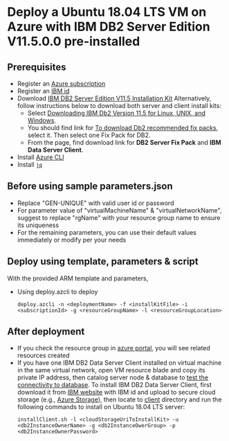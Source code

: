 # Deploy a Ubuntu 18.04 LTS VM on Azure with IBM DB2 Server Edition V11.5.0.0 pre-installed

## Prerequisites
 - Register an [Azure subscription](https://azure.microsoft.com/en-us/)
 - Register an [IBM id](https://idaas.iam.ibm.com/idaas/mtfim/sps/authsvc?PolicyId=urn:ibm:security:authentication:asf:basicldapuser)
 - Download [IBM DB2 Server Edition V11.5 Installation Kit](https://www.ibm.com/account/reg/sg-en/signup?formid=urx-33669) Alternatively, follow instructions below to download both server and client install kits:
   - Select [Downloading IBM Db2 Version 11.5 for Linux, UNIX, and Windows](https://www.ibm.com/support/pages/downloading-ibm-db2-version-115-linux-unix-and-windows).
   - You should find link for [To download Db2 recommended fix packs](https://www.ibm.com/support/pages/node/360045), select it. Then select one Fix Pack for DB2.
   - From the page, find download link for **DB2 Server Fix Pack** and **IBM Data Server Client**.
 - Install [Azure CLI](https://docs.microsoft.com/cli/azure/install-azure-cli?view=azure-cli-latest)
 - Install [`jq`](https://stedolan.github.io/jq/download/)

 ## Before using sample parameters.json
 - Replace "GEN-UNIQUE" with valid user id or password
 - For parameter value of "virtualMachineName" & "virtualNetworkName", suggest to replace "rgName" with your resource group name to ensure its uniqueness
 - For the remaining parameters, you can use their default values immediately or modify per your needs
 
 ## Deploy using template, parameters & script
 With the provided ARM template and parameters, 
 - Using deploy.azcli to deploy
     ```
     deploy.azcli -n <deploymentName> -f <installKitFile> -i <subscriptionId> -g <resourceGroupName> -l <resourceGroupLocation>
     ```

## After deployment
- If you check the resource group in [azure portal](https://portal.azure.com/), you will see related resources created
- If you have one IBM DB2 Data Server Client installed on virtual machine in the same virtual network, open VM resource blade and copy its private IP address, then catalog server node & database to [test the connectivity to database](https://www.ibm.com/support/knowledgecenter/en/SSEPGG_11.5.0/com.ibm.swg.im.dbclient.install.doc/doc/t0070357.html). To install IBM DB2 Data Server Client, first download it from [IBM website](https://www-01.ibm.com/marketing/iwm/iwm/web/download.do?source=swg-idsc97&transactionid=456003434&pageType=urx&S_PKG=linuxamd) with IBM id and upload to secure cloud storage (e.g., [Azure Storage](https://azure.microsoft.com/en-us/services/storage/)), then locate to [client](https://github.com/majguo/arm-ubuntu-db2/tree/master/client) directory and run the following commands to install on Ubuntu 18.04 LTS server:
    ```
    installClient.sh -l <cloudStorageUriToInstallKit> -u <db2InstanceOwnerName> -g <db2InstanceOwerGroup> -p <db2InstanceOwnerPassword>
    ```
